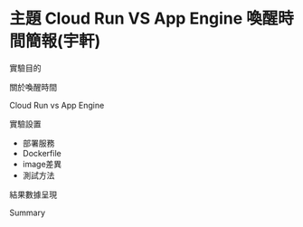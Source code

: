 # 主題 Cloud Run VS App Engine 喚醒時間簡報(宇軒)
實驗目的

關於喚醒時間

Cloud Run vs App Engine

實驗設置

- 部署服務
- Dockerfile
- image差異
- 測試方法

結果數據呈現


Summary
